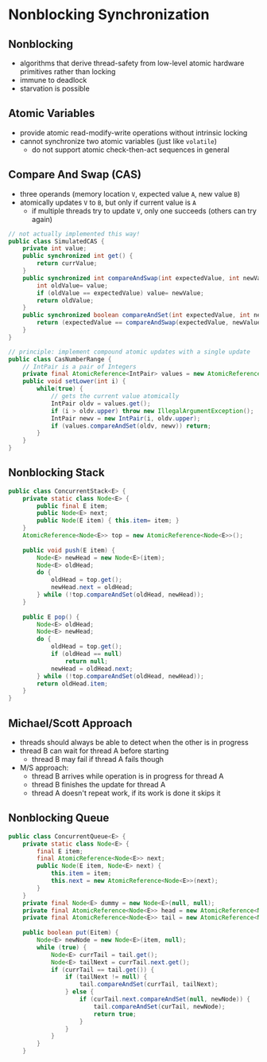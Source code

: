 # Nonblocking Synchronization

## Nonblocking

- algorithms that derive thread-safety from low-level atomic hardware primitives rather than locking
- immune to deadlock 
- starvation is possible

## Atomic Variables

- provide atomic read-modify-write operations without intrinsic locking
- cannot synchronize two atomic variables (just like `volatile`)
  - do not support atomic check-then-act sequences in general

## Compare And Swap (CAS)

- three operands (memory location `V`, expected value `A`, new value `B`)
- atomically updates `V` to `B`, but only if current value is `A`
  - if multiple threads try to update `V`, only one succeeds (others can try again)
 
```java
// not actually implemented this way!
public class SimulatedCAS {
    private int value;
    public synchronized int get() {
        return currValue;
    }
    public synchronized int compareAndSwap(int expectedValue, int newValue) {
        int oldValue= value;
        if (oldValue == expectedValue) value= newValue;    
        return oldValue;  
    }
    public synchronized boolean compareAndSet(int expectedValue, int newValue) {
        return (expectedValue == compareAndSwap(expectedValue, newValue));
    }
}
```

```java
// principle: implement compound atomic updates with a single update
public class CasNumberRange { 
    // IntPair is a pair of Integers 
    private final AtomicReference<IntPair> values = new AtomicReference<IntPair>(new IntPair(0, 0));
    public void setLower(int i) {    
        while(true) {
            // gets the current value atomically
            IntPair oldv = values.get(); 
            if (i > oldv.upper) throw new IllegalArgumentException();
            IntPair newv = new IntPair(i, oldv.upper);
            if (values.compareAndSet(oldv, newv)) return;
        }
    }
}
```

## Nonblocking Stack

```java
public class ConcurrentStack<E> {
    private static class Node<E> {
        public final E item;  
        public Node<E> next;  
        public Node(E item) { this.item= item; }
    }
    AtomicReference<Node<E>> top = new AtomicReference<Node<E>>();
    
    public void push(E item) {
        Node<E> newHead = new Node<E>(item);
        Node<E> oldHead;
        do {
            oldHead = top.get();
            newHead.next = oldHead;
        } while (!top.compareAndSet(oldHead, newHead));
    }
    
    public E pop() {
        Node<E> oldHead;  
        Node<E> newHead;
        do {
            oldHead = top.get();
            if (oldHead == null) 
                return null;
            newHead = oldHead.next;
        } while (!top.compareAndSet(oldHead, newHead));
        return oldHead.item;
    }
}
```

## Michael/Scott Approach

- threads should always be able to detect when the other is in progress
- thread B can wait for thread A before starting 
  - thread B may fail if thread A fails though
- M/S approach:
  - thread B arrives while operation is in progress for thread A
  - thread B finishes the update for thread A
  - thread A doesn't repeat work, if its work is done it skips it

## Nonblocking Queue

```java
public class ConcurrentQueue<E> {
    private static class Node<E> {
        final E item;
        final AtomicReference<Node<E>> next;
        public Node(E item, Node<E> next) { 
            this.item = item;
            this.next = new AtomicReference<Node<E>>(next);
        }
    }
    private final Node<E> dummy = new Node<E>(null, null);
    private final AtomicReference<Node<E>> head = new AtomicReference<Node<E>>(dummy);
    private final AtomicReference<Node<E>> tail = new AtomicReference<Node<E>>(dummy);
    
    public boolean put(Eitem) {
        Node<E> newNode = new Node<E>(item, null);
        while (true) {
            Node<E> currTail = tail.get();
            Node<E> tailNext = currTail.next.get();
            if (currTail == tail.get()) {                               // did tail change?
                if (tailNext != null) {                                 // queue in intermediate state, advance tail
                    tail.compareAndSet(currTail, tailNext);
                } else {                                                // in quiescent state, try inserting new node
                    if (curTail.next.compareAndSet(null, newNode)) {    // insertion succeeded, try advancing tail
                        tail.compareAndSet(curTail, newNode);           // will fail if tail already moved
                        return true;
                    }
                }
            }
        }
    }
```
